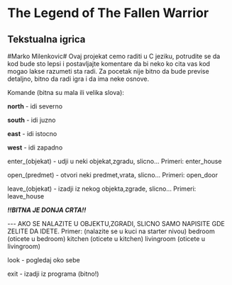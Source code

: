 # The Legend of The Fallen Warrior
## Tekstualna igrica

#Marko Milenkovic# 
Ovaj projekat cemo raditi u C jeziku, potrudite se da kod bude sto lepsi
i postavljajte komentare da bi neko ko cita vas kod mogao lakse razumeti sta radi.
Za pocetak nije bitno da bude previse detaljno, bitno da radi igra i da ima neke osnove.

Komande (bitna su mala ili velika slova):

 **north** - idi severno
  
  **south** - idi juzno
  
  **east**  - idi istocno
  
  **west**  - idi zapadno
  
  
  enter_(objekat) - udji u neki objekat,zgradu, slicno...
  	Primeri:
  	enter_house

  open_(predmet) - otvori neki predmet,vrata, slicno...
  	Primeri:
  	open_door

  leave_(objekat) - izadji iz nekog objekta,zgrade, slicno...
  	Primeri:
  	leave_house

  ***!!BITNA JE DONJA CRTA!!***

  --- AKO SE NALAZITE U OBJEKTU,ZGRADI, SLICNO SAMO NAPISITE
  		GDE ZELITE DA IDETE.
  		Primer: (nalazite se u kuci na starter nivou)
  				bedroom (oticete u bedroom)
  				kitchen (oticete u kitchen)
  				livingroom (oticete u livingroom)


  look  - pogledaj oko sebe

  exit  - izadji iz programa (bitno!)
